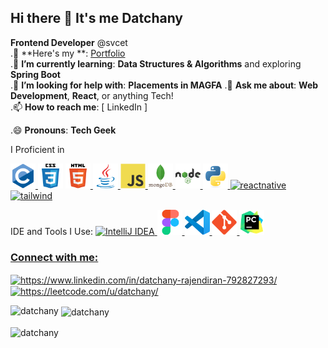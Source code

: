 ## Hi there 👋 It's me Datchany

**Frontend Developer** @svcet  
 .🔭 **Here's my **: [ Portfolio](https://github.com/Datchany)  
.🌱 **I’m currently learning**: **Data Structures & Algorithms** and exploring **Spring Boot**  
.🤔 **I’m looking for help with**: **Placements in MAGFA** 
.💬 **Ask me about**: **Web Development**, **React**, or anything Tech!  
.📫 **How to reach me**: [ LinkedIn ] 

.😄 **Pronouns**: **Tech Geek**  

I Proficient in
<p align="left"> <a href="https://www.cprogramming.com/" target="_blank" rel="noreferrer"> <img src="https://raw.githubusercontent.com/devicons/devicon/master/icons/c/c-original.svg" alt="c" width="40" height="40"/> </a>     <a href="https://www.w3schools.com/css/" target="_blank" rel="noreferrer"> <img src="https://raw.githubusercontent.com/devicons/devicon/master/icons/css3/css3-original-wordmark.svg" alt="css3" width="40" height="40"/></a>    <a href="https://www.w3.org/html/" target="_blank" rel="noreferrer"> <img src="https://raw.githubusercontent.com/devicons/devicon/master/icons/html5/html5-original-wordmark.svg" alt="html5" width="40" height="40"/> </a>    <a href="https://www.java.com" target="_blank" rel="noreferrer"> <img src="https://raw.githubusercontent.com/devicons/devicon/master/icons/java/java-original.svg" alt="java" width="40" height="40"/> </a>     <a href="https://developer.mozilla.org/en-US/docs/Web/JavaScript" target="_blank" rel="noreferrer"> <img src="https://raw.githubusercontent.com/devicons/devicon/master/icons/javascript/javascript-original.svg" alt="javascript" width="40" height="40"/> </a>   <a href="https://www.mongodb.com/" target="_blank" rel="noreferrer"> <img src="https://raw.githubusercontent.com/devicons/devicon/master/icons/mongodb/mongodb-original-wordmark.svg" alt="mongodb" width="40" height="40"/> </a>     <a href="https://nodejs.org" target="_blank" rel="noreferrer"> <img src="https://raw.githubusercontent.com/devicons/devicon/master/icons/nodejs/nodejs-original-wordmark.svg" alt="nodejs" width="40" height="40"/> </a>    <a href="https://www.python.org" target="_blank" rel="noreferrer"> <img src="https://raw.githubusercontent.com/devicons/devicon/master/icons/python/python-original.svg" alt="python" width="40" height="40"/> </a>   <a href="https://reactnative.dev/" target="_blank" rel="noreferrer"> <img src="https://reactnative.dev/img/header_logo.svg" alt="reactnative" width="40" height="40"/> </a>   <a href="https://tailwindcss.com/" target="_blank" rel="noreferrer"> <img src="https://www.vectorlogo.zone/logos/tailwindcss/tailwindcss-icon.svg" alt="tailwind" width="40" height="40"/> </a>
 </p>
IDE and Tools I Use:


<a href="https://www.jetbrains.com/idea/">
    <img src="https://raw.githubusercontent.com/devicons/devicon/master/icons/idea/idea-original.svg" alt="IntelliJ IDEA" width="40" height="40"/>
</a>

<a href="https://www.figma.com/">
    <img src="https://raw.githubusercontent.com/devicons/devicon/master/icons/figma/figma-original.svg" alt="Figma" width="40" height="40"/>
</a>

<a href="https://code.visualstudio.com/">
    <img src="https://raw.githubusercontent.com/devicons/devicon/master/icons/vscode/vscode-original.svg" alt="Visual Studio Code" width="40" height="40"/>
</a>

<a href="https://git-scm.com/">
    <img src="https://raw.githubusercontent.com/devicons/devicon/master/icons/git/git-original.svg" alt="Git" width="40" height="40"/>
</a>

<a href="https://www.jetbrains.com/pycharm/">
    <img src="https://raw.githubusercontent.com/devicons/devicon/master/icons/pycharm/pycharm-original.svg" alt="PyCharm" width="40" height="40"/>
<p align="left">
 
<h3 align="left">Connect with me:</h3>
<p align="left">
<a href="https://linkedin.com/in/https://www.linkedin.com/in/datchany-rajendiran-792827293/" target="blank"><img align="center" src="https://raw.githubusercontent.com/rahuldkjain/github-profile-readme-generator/master/src/images/icons/Social/linked-in-alt.svg" alt="https://www.linkedin.com/in/datchany-rajendiran-792827293/" height="30" width="40" /></a>
<a href="https://www.leetcode.com/https://leetcode.com/u/datchany/" target="blank"><img align="center" src="https://raw.githubusercontent.com/rahuldkjain/github-profile-readme-generator/master/src/images/icons/Social/leet-code.svg" alt="https://leetcode.com/u/datchany/" height="30" width="40" /></a>
</p>

<p><img align="left" src="https://github-readme-stats.vercel.app/api/top-langs?username=datchany&show_icons=true&locale=en&layout=compact" alt="datchany" /></p>

<p>&nbsp;<img align="center" src="https://github-readme-stats.vercel.app/api?username=datchany&show_icons=true&locale=en" alt="datchany" /></p>

<p><img align="center" src="https://github-readme-streak-stats.herokuapp.com/?user=datchany&" alt="datchany" /></p>






